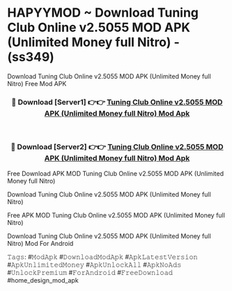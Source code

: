 # HAPYYMOD ~ Download Tuning Club Online v2.5055 MOD APK (Unlimited Money full Nitro) - (ss349)
Download Tuning Club Online v2.5055 MOD APK (Unlimited Money full Nitro) Free Mod APK

<div align="center">
<h3>🔴 Download [Server1] 👉👉 <a href="https://apk-comot.site?title=Tuning_Club_Online_v2.5055_MOD_APK_(Unlimited_Money_full_Nitro)">Tuning Club Online v2.5055 MOD APK (Unlimited Money full Nitro) Mod Apk</a></h3><br>

<h3>🔴 Download [Server2] 👉👉 <a href="https://apk-comot.site?title=Tuning_Club_Online_v2.5055_MOD_APK_(Unlimited_Money_full_Nitro)">Tuning Club Online v2.5055 MOD APK (Unlimited Money full Nitro) Mod Apk</a></h3>
</div>


Free Download APK MOD Tuning Club Online v2.5055 MOD APK (Unlimited Money full Nitro)

Download Tuning Club Online v2.5055 MOD APK (Unlimited Money full Nitro) 

Free APK MOD Tuning Club Online v2.5055 MOD APK (Unlimited Money full Nitro) 

Download Tuning Club Online v2.5055 MOD APK (Unlimited Money full Nitro) Mod For Android

𝚃𝚊𝚐𝚜: #𝙼𝚘𝚍𝙰𝚙𝚔 #𝙳𝚘𝚠𝚗𝚕𝚘𝚊𝚍𝙼𝚘𝚍𝙰𝚙𝚔 #𝙰𝚙𝚔𝙻𝚊𝚝𝚎𝚜𝚝𝚅𝚎𝚛𝚜𝚒𝚘𝚗 #𝙰𝚙𝚔𝚄𝚗𝚕𝚒𝚖𝚒𝚝𝚎𝚍𝙼𝚘𝚗𝚎𝚢 #𝙰𝚙𝚔𝚄𝚗𝚕𝚘𝚌𝚔𝙰𝚕𝚕 #𝙰𝚙𝚔𝙽𝚘𝙰𝚍𝚜 #𝚄𝚗𝚕𝚘𝚌𝚔𝙿𝚛𝚎𝚖𝚒𝚞𝚖 #𝙵𝚘𝚛𝙰𝚗𝚍𝚛𝚘𝚒𝚍 #𝙵𝚛𝚎𝚎𝙳𝚘𝚠𝚗𝚕𝚘𝚊𝚍 #home_design_mod_apk